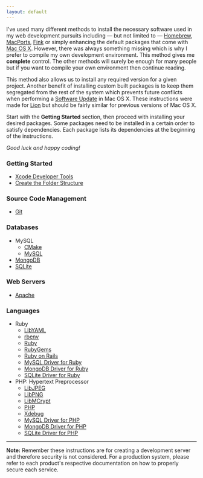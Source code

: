 ```yaml
---
layout: default
---
```


I've used many different methods to install the necessary software used in my web development pursuits including — but not limited to — [Homebrew](http://mxcl.github.com/homebrew/), [MacPorts](http://www.macports.org/), [Fink](http://www.finkproject.org/) or simply enhancing the default packages that come with [Mac OS X](http://www.apple.com/macosx/). However, there was always something missing which is why I prefer to compile my own development environment. This method gives me **complete** control. The other methods will surely be enough for many people but if you want to compile your own environment then continue reading.

This method also allows us to install any required version for a given project. Another benefit of installing custom built packages is to keep them segregated from the rest of the system which prevents future conflicts when performing a [Software Update](http://www.apple.com/softwareupdate/) in Mac OS X. These instructions were made for [Lion](http://en.wikipedia.org/wiki/Mac_OS_X_Lion) but should be fairly similar for previous versions of Mac OS X.

Start with the **Getting Started** section, then proceed with installing your desired packages. Some packages need to be installed in a certain order to satisfy dependencies. Each package lists its dependencies at the beginning of the instructions.

*Good luck and happy coding!*

### Getting Started

- [Xcode Developer Tools](started-xcode.html)
- [Create the Folder Structure](started-folders.html)

### Source Code Management

- [Git](git.html)

### Databases

- MySQL
	- [CMake](mysql-cmake.html)
	- [MySQL](mysql.html)
- [MongoDB](mongodb.html)
- [SQLite](sqlite.html)

### Web Servers

- [Apache](apache.html)

### Languages

- Ruby
	- [LibYAML](ruby-libyaml.html)
	- [rbenv](ruby-rbenv.html)
	- [Ruby](ruby.html)
	- [RubyGems](ruby-gems.html)
	- [Ruby on Rails](ruby-rails.html)
	- [MySQL Driver for Ruby](ruby-mysql.html)
	- [MongoDB Driver for Ruby](ruby-mongodb.html)
	- [SQLite Driver for Ruby](ruby-sqlite.html)
- PHP: Hypertext Preprocessor
	- [LibJPEG](php-libjpeg.html)
	- [LibPNG](php-libpng.html)
	- [LibMCrypt](php-libmcrypt.html)
	- [PHP](php.html)
	- [Xdebug](php-xdebug.html)
	- [MySQL Driver for PHP](php-mysql.html)
	- [MongoDB Driver for PHP](php-mongodb.html)
	- [SQLite Driver for PHP](php-sqlite.html)

---
**Note:** Remember these instructions are for creating a development server and therefore security is not considered. For a production system, please refer to each product's respective documentation on how to properly secure each service.